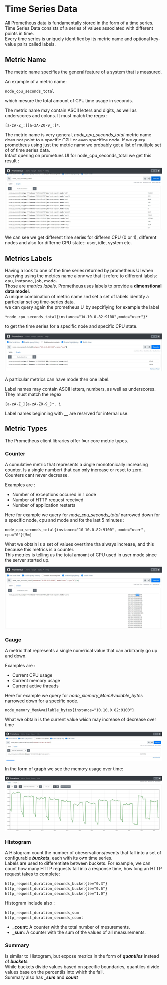 # Time Series Data
All Prometheus data is fundamentally stored in the form of a time series.  
Time Series Data consists of a series of values associated with different points in time.  
Every time series is uniquely identified by its metric name and optional key-value pairs called labels.
  
## Metric Name
The metric name specifies the general feature of a system that is measured.  

An example of a metric name:
```
node_cpu_seconds_total
```
which mesure the total amount of CPU time usage in seconds.  

The metric name may contain ASCII letters and digits, as well as underscores and colons. It must match the regex:
```
[a-zA-Z_:][a-zA-Z0-9_:]*.
```
The metric name is very general, *node_cpu_seconds_total* metric name does not point to a specific CPU or even specifice node.
If we query prometheus using just the metric name we probably get a list of multiple set of of time series data.  
Infact quering on prometues UI for node_cpu_seconds_total we get this result : 

![TimeSeriesData-01](../../doc/TimeSeriesData-01.JPG)

We can see we get different time series for differen CPU  (0 or 1), different nodes and also for differne CPU states: user, idle, system etc.  
  

## Metrics Labels
Having a look to one of the time series returned by prometheus UI when querying using the metrics name alone we that it refere to different labels: cpu, instance, job, mode.  
Those are *metrics labels*. Prometheus uses labels to provide a **dimenstional data model**.  
A unique combination of metric name and set a set of labels identify a particular set og time-series data.  
we can query again the prometheus UI by sepcifiying for example the label 
```
*node_cpu_seconds_total{instance="10.10.0.82:9100",mode="user"}*
```
to get the time series for a specific node and specific CPU state.

![TimeSeriesData-02](../../doc/TimeSeriesData-02.JPG)

A particular metrics can have  mode then one label.

Label names may contain ASCII letters, numbers, as well as underscores. They must match the regex 
```
[a-zA-Z_][a-zA-Z0-9_]*. i
```
Label names beginning with **__** are reserved for internal use.

## Metric Types
The Prometheus client libraries offer four core metric types.

### Counter
A cumulative metric that represents a single monotonically increasing counter. Is a single numbert that can only increase or reset to zero. Counters cant never decrease.
  
Examples are :
* Number of exceptions occured in a code
* Number of HTTP request received
* Number of application restarts

Here for example we query for *node_cpu_seconds_total* narrowed down for a specific node, cpu and mode and for the last 5 minutes :
```
node_cpu_seconds_total{instance="10.10.0.82:9100", mode="user", cpu="0"}[5m]
```
What we obtain is a set of values over time tha always increase, and this because this metrics is a counter.  
This metrics is telling us the total amount of CPU used in user mode since the server started up.

![TimeSeriesData-03](../../doc/TimeSeriesData-03.JPG)

### Gauge 
A metric that represents a single numerical value that can arbitrarily go up and down.  
  
Examples are :
* Current CPU usage
* Current memory usage
* Current active threads

Here for example we query for *node_memory_MemAvailable_bytes* narrowed down for a specific node.
```
node_memory_MemAvailable_bytes{instance="10.10.0.82:9100"}
```
What we obtain is the current value which may increase of decrease over time

![TimeSeriesData-04](../../doc/TimeSeriesData-04.JPG)

In the form of graph we see the memory usage over time:

![TimeSeriesData-05](../../doc/TimeSeriesData-05.JPG)

### Histogram 
A Histogram count the number of obeservations/events that fall into a set of configurable ***buckets***, each with its own time series.  
Labels are used to differentiate between buckets.
For example, we can count how many HTTP requests fall into a response time, how long an HTTP request takes to complete:
```
http_request_duration_seconds_bucket{le="0.3"}
http_request_duration_seconds_bucket{le="0.6"}
http_request_duration_seconds_bucket{le="1.0"}
```
Histogram include also :
```
http_request_duration_seconds_sum
http_request_duration_seconds_count
```
* **_count**: A counter with the total number of mesurements.
* **_sum**: A counter with the sum of the values of all measurements.

### Summary
Is similar to Histogram, but expose metrics in the form of ***quantiles*** instead of ***buckets***  
While buckets divide values based on specific boundaries, quantiles divide values base on the percentils into which the fall.  
Summary also has ***_sum*** and ***_count_***
